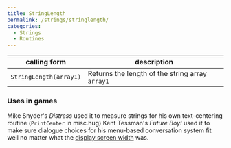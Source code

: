 ```yaml
---
title: StringLength
permalink: /strings/stringlength/
categories: 
  - Strings
  - Routines
---
```


| calling form           | description                                     |
|------------------------|-------------------------------------------------|
| `StringLength(array1)` | Returns the length of the string array `array1` |

### Uses in games

Mike Snyder's *Distress* used it to measure strings for his own
text-centering routine (`PrintCenter` in misc.hug)
Kent Tessman's *Future Boy!* used it to make sure dialogue choices for
his menu-based conversation system fit well no matter what the 
[display screen width](/guts/display-object/) was.
